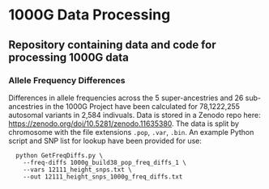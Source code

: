 # 1000G Data Processing
Repository containing data and code for processing 1000G data
---
### Allele Frequency Differences
Differences in allele frequencies across the 5 super-ancestries and 26 sub-ancestries in the 1000G Project have been calculated 
for 78,1222,255 autosomal variants in 2,584 indivuals. 
Data is stored in a Zenodo repo here: https://zenodo.org/doi/10.5281/zenodo.11635380. 
The data is split by chromosome with the file extensions `.pop`, `.var`, `.bin`. 
An example Python script and SNP list for lookup have been provided for use:

```
  python GetFreqDiffs.py \
    --freq-diffs 1000g_build38_pop_freq_diffs_1 \
    --vars 12111_height_snps.txt \
    --out 12111_height_snps_1000g_freq_diffs.txt

```

